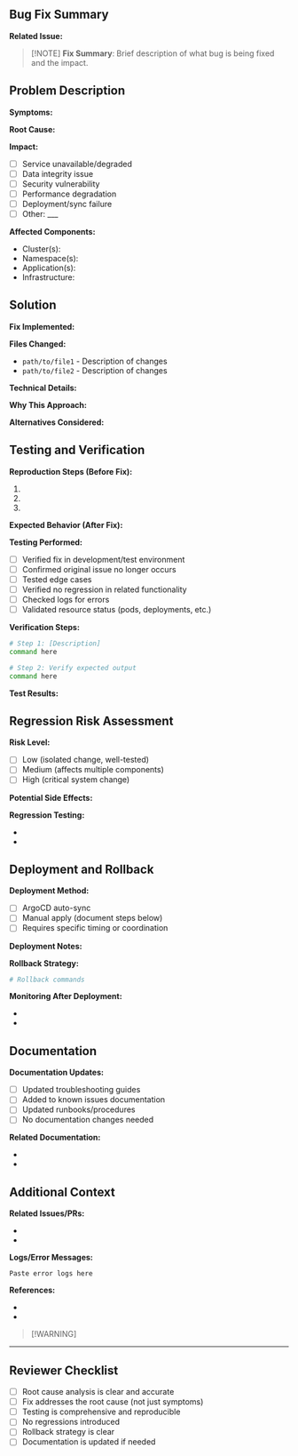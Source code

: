 <!-- Use this template for bug fixes and corrections -->

## Bug Fix Summary

**Related Issue:** <!-- URL to issue (https://github.com/chezmoidotsh/arcane/issues/123) or #123 -->

> \[!NOTE]
> **Fix Summary**: Brief description of what bug is being fixed and the impact.

## Problem Description

**Symptoms:**

<!-- What was the observable behavior/problem? -->

**Root Cause:**

<!-- What was causing the issue? -->

**Impact:**

<!-- How did this affect the system? -->

* [ ] Service unavailable/degraded
* [ ] Data integrity issue
* [ ] Security vulnerability
* [ ] Performance degradation
* [ ] Deployment/sync failure
* [ ] Other: \_\_\_

**Affected Components:**

<!-- Which clusters, applications, or infrastructure components were affected? -->

* Cluster(s):
* Namespace(s):
* Application(s):
* Infrastructure:

## Solution

**Fix Implemented:**

<!-- Describe the fix in detail -->

**Files Changed:**

<!-- List the key files modified -->

* `path/to/file1` - Description of changes
* `path/to/file2` - Description of changes

**Technical Details:**

<!-- Explain the technical approach used to fix the issue -->

**Why This Approach:**

<!-- Rationale for the chosen solution -->

**Alternatives Considered:**

<!-- Other approaches that were evaluated but not chosen -->

## Testing and Verification

**Reproduction Steps (Before Fix):**

<!-- How to reproduce the original bug -->

1.
2.
3.

**Expected Behavior (After Fix):**

<!-- What should happen after the fix is applied? -->

**Testing Performed:**

* [ ] Verified fix in development/test environment
* [ ] Confirmed original issue no longer occurs
* [ ] Tested edge cases
* [ ] Verified no regression in related functionality
* [ ] Checked logs for errors
* [ ] Validated resource status (pods, deployments, etc.)

**Verification Steps:**

<!-- Instructions for reviewers to verify the fix -->

```bash
# Step 1: [Description]
command here

# Step 2: Verify expected output
command here
```

**Test Results:**

<!-- Screenshots, logs, or metrics showing the fix works -->

## Regression Risk Assessment

**Risk Level:**

* [ ] Low (isolated change, well-tested)
* [ ] Medium (affects multiple components)
* [ ] High (critical system change)

**Potential Side Effects:**

<!-- Are there any potential unintended consequences? -->

**Regression Testing:**

<!-- What was tested to ensure no new issues were introduced? -->

*
*

## Deployment and Rollback

**Deployment Method:**

* [ ] ArgoCD auto-sync
* [ ] Manual apply (document steps below)
* [ ] Requires specific timing or coordination

**Deployment Notes:**

<!-- Any special considerations for deployment? -->

**Rollback Strategy:**

<!-- How to rollback if the fix causes issues -->

```bash
# Rollback commands
```

**Monitoring After Deployment:**

<!-- What should be monitored to ensure the fix is effective? -->

*
*

## Documentation

**Documentation Updates:**

* [ ] Updated troubleshooting guides
* [ ] Added to known issues documentation
* [ ] Updated runbooks/procedures
* [ ] No documentation changes needed

**Related Documentation:**

<!-- Links to relevant documentation -->

*
*

## Additional Context

**Related Issues/PRs:**

<!-- Link to related issues or previous attempts to fix -->

*
*

**Logs/Error Messages:**

<!-- Include relevant error logs or stack traces from the original issue -->

```text
Paste error logs here
```

**References:**

<!-- External documentation or resources used to develop the fix -->

*
*

> \[!WARNING]
>
> <!-- Add any warnings about limitations, temporary workarounds, or required manual steps -->

***

## Reviewer Checklist

* [ ] Root cause analysis is clear and accurate
* [ ] Fix addresses the root cause (not just symptoms)
* [ ] Testing is comprehensive and reproducible
* [ ] No regressions introduced
* [ ] Rollback strategy is clear
* [ ] Documentation is updated if needed
